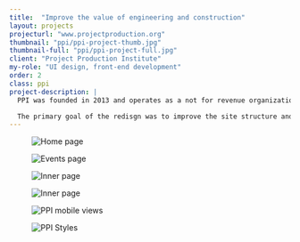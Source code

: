 ```yaml
---
title:  "Improve the value of engineering and construction"
layout: projects
projecturl: "www.projectproduction.org"
thumbnail: "ppi/ppi-project-thumb.jpg"
thumbnail-full: "ppi/ppi-project-full.jpg"
client: "Project Production Institute"
my-role: "UI design, front-end development"
order: 2
class: ppi
project-description: | 
  PPI was founded in 2013 and operates as a not for revenue organization. It was started by a group of industry professionals driven by the desire to end the industry’s chronic project delivery failures and by the vision of enhancing the value Engineering and Construction provides to society. 

  The primary goal of the redisgn was to improve the site structure and content discovery.
---
```


<figure>
   <img data-src="/assets/img/projects/ppi/ppi-project-images-1.png" alt="Home page" class="lozad" data-placeholder-background="#D8E0E6">    
</figure>
<figure>
   <img data-src="/assets/img/projects/ppi/ppi-project-images-2.png" alt="Events page" class="lozad" data-placeholder-background="#D8E0E6">    
</figure>
<div class="grid-x grid-margin-x">
  <div class="cell small-12 large-6">
    <figure>
      <img data-src="/assets/img/projects/ppi/ppi-project-images-3.png" alt="Inner page" class="lozad" data-placeholder-background="#D8E0E6">    
    </figure>
  </div>
  <div class="cell small-12 large-6">
    <figure>
      <img data-src="/assets/img/projects/ppi/ppi-project-images-4.png" alt="Inner page" class="lozad" data-placeholder-background="#D8E0E6">    
    </figure>
  </div>
</div>
<figure>
   <img data-src="/assets/img/projects/ppi/ppi-projects-mobile-screens.png" alt="PPI mobile views" class="lozad" data-placeholder-background="#D8E0E6">    
</figure>
<figure>
   <img data-src="/assets/img/projects/ppi/ppi-project-images-styles.png" alt="PPI Styles" class="lozad">    
</figure>
